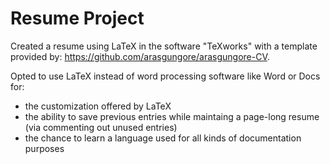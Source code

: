 # Resume Project

Created a resume using LaTeX in the software "TeXworks" with a template provided by: https://github.com/arasgungore/arasgungore-CV.

Opted to use LaTeX instead of word processing software like Word or Docs for:
- the customization offered by LaTeX
- the ability to save previous entries while maintaing a page-long resume (via commenting out unused entries)
- the chance to learn a language used for all kinds of documentation purposes
